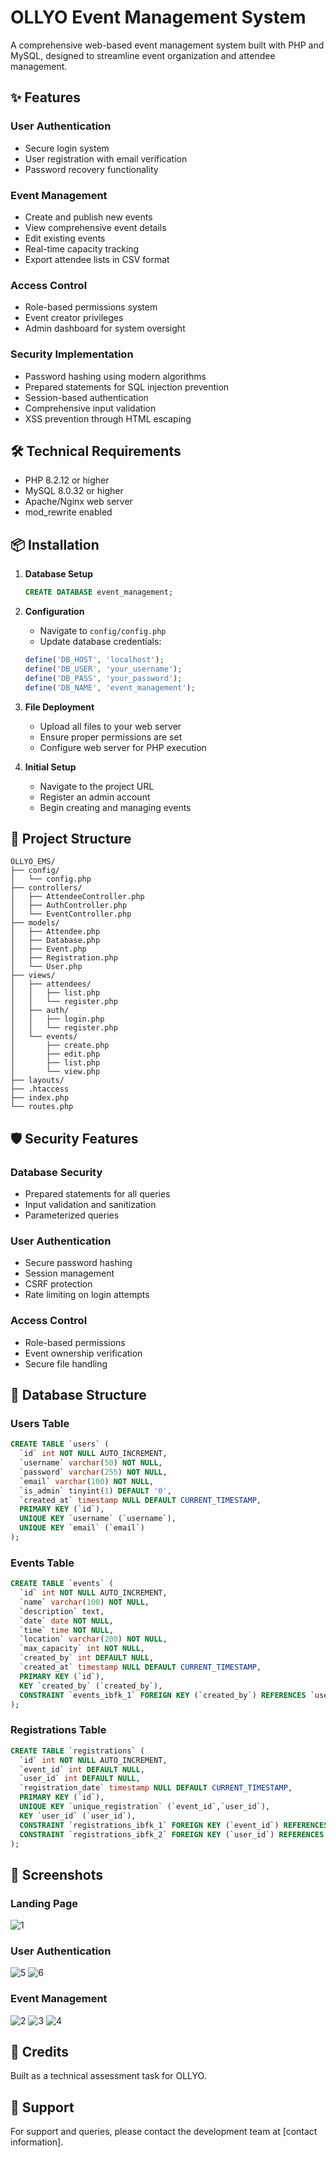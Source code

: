 # OLLYO Event Management System

A comprehensive web-based event management system built with PHP and MySQL, designed to streamline event organization and attendee management.

## ✨ Features

### User Authentication
- Secure login system
- User registration with email verification
- Password recovery functionality

### Event Management
- Create and publish new events
- View comprehensive event details
- Edit existing events
- Real-time capacity tracking
- Export attendee lists in CSV format

### Access Control
- Role-based permissions system
- Event creator privileges
- Admin dashboard for system oversight

### Security Implementation
- Password hashing using modern algorithms
- Prepared statements for SQL injection prevention
- Session-based authentication
- Comprehensive input validation
- XSS prevention through HTML escaping

## 🛠 Technical Requirements

- PHP 8.2.12 or higher
- MySQL 8.0.32 or higher
- Apache/Nginx web server
- mod_rewrite enabled

## 📦 Installation

1. **Database Setup**
   ```sql
   CREATE DATABASE event_management;
   ```

2. **Configuration**
   - Navigate to `config/config.php`
   - Update database credentials:
   ```php
   define('DB_HOST', 'localhost');
   define('DB_USER', 'your_username');
   define('DB_PASS', 'your_password');
   define('DB_NAME', 'event_management');
   ```

3. **File Deployment**
   - Upload all files to your web server
   - Ensure proper permissions are set
   - Configure web server for PHP execution

4. **Initial Setup**
   - Navigate to the project URL
   - Register an admin account
   - Begin creating and managing events

## 📁 Project Structure

```
OLLYO_EMS/
├── config/
│   └── config.php
├── controllers/
│   ├── AttendeeController.php
│   ├── AuthController.php
│   └── EventController.php
├── models/
│   ├── Attendee.php
│   ├── Database.php
│   ├── Event.php
│   ├── Registration.php
│   └── User.php
├── views/
│   ├── attendees/
│   │   ├── list.php
│   │   └── register.php
│   ├── auth/
│   │   ├── login.php
│   │   └── register.php
│   └── events/
│       ├── create.php
│       ├── edit.php
│       ├── list.php
│       └── view.php
├── layouts/
├── .htaccess
├── index.php
└── routes.php
```

## 🛡️ Security Features

### Database Security
- Prepared statements for all queries
- Input validation and sanitization
- Parameterized queries

### User Authentication
- Secure password hashing
- Session management
- CSRF protection
- Rate limiting on login attempts

### Access Control
- Role-based permissions
- Event ownership verification
- Secure file handling

## 💾 Database Structure

### Users Table
```sql
CREATE TABLE `users` (
  `id` int NOT NULL AUTO_INCREMENT,
  `username` varchar(50) NOT NULL,
  `password` varchar(255) NOT NULL,
  `email` varchar(100) NOT NULL,
  `is_admin` tinyint(1) DEFAULT '0',
  `created_at` timestamp NULL DEFAULT CURRENT_TIMESTAMP,
  PRIMARY KEY (`id`),
  UNIQUE KEY `username` (`username`),
  UNIQUE KEY `email` (`email`)
);
```

### Events Table
```sql
CREATE TABLE `events` (
  `id` int NOT NULL AUTO_INCREMENT,
  `name` varchar(100) NOT NULL,
  `description` text,
  `date` date NOT NULL,
  `time` time NOT NULL,
  `location` varchar(200) NOT NULL,
  `max_capacity` int NOT NULL,
  `created_by` int DEFAULT NULL,
  `created_at` timestamp NULL DEFAULT CURRENT_TIMESTAMP,
  PRIMARY KEY (`id`),
  KEY `created_by` (`created_by`),
  CONSTRAINT `events_ibfk_1` FOREIGN KEY (`created_by`) REFERENCES `users` (`id`)
);
```

### Registrations Table
```sql
CREATE TABLE `registrations` (
  `id` int NOT NULL AUTO_INCREMENT,
  `event_id` int DEFAULT NULL,
  `user_id` int DEFAULT NULL,
  `registration_date` timestamp NULL DEFAULT CURRENT_TIMESTAMP,
  PRIMARY KEY (`id`),
  UNIQUE KEY `unique_registration` (`event_id`,`user_id`),
  KEY `user_id` (`user_id`),
  CONSTRAINT `registrations_ibfk_1` FOREIGN KEY (`event_id`) REFERENCES `events` (`id`),
  CONSTRAINT `registrations_ibfk_2` FOREIGN KEY (`user_id`) REFERENCES `users` (`id`)
);
```

## 📸 Screenshots

### Landing Page
![1](https://github.com/user-attachments/assets/0949bcc0-de87-4eb3-a638-45fe308ef001)

### User Authentication
![5](https://github.com/user-attachments/assets/5bf9ea33-66f3-4940-a256-78965fc8ca00)
![6](https://github.com/user-attachments/assets/7b6d4e76-b2c7-4f70-9376-af731074065c)

### Event Management
![2](https://github.com/user-attachments/assets/3e18de91-90d8-4de3-b1e7-ac714af6e53e)
![3](https://github.com/user-attachments/assets/3932dc68-df66-4689-89a2-529c60246926)
![4](https://github.com/user-attachments/assets/3e23a066-86cb-41ee-9c4e-a209d93cbfb6)


## 👥 Credits

Built as a technical assessment task for OLLYO.

## 📧 Support

For support and queries, please contact the development team at [contact information].
